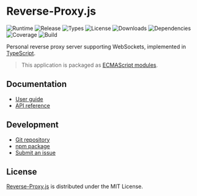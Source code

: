 # Reverse-Proxy.js
![Runtime](https://img.shields.io/node/v/@cedx/reverse-proxy.svg) ![Release](https://img.shields.io/npm/v/@cedx/reverse-proxy.svg) ![Types](https://badgen.net/npm/types/@cedx/reverse-proxy) ![License](https://img.shields.io/npm/l/@cedx/reverse-proxy.svg) ![Downloads](https://img.shields.io/npm/dt/@cedx/reverse-proxy.svg) ![Dependencies](https://david-dm.org/cedx/reverse-proxy.js.svg) ![Coverage](https://coveralls.io/repos/github/cedx/reverse-proxy.js/badge.svg) ![Build](https://github.com/cedx/reverse-proxy.js/workflows/build/badge.svg)

Personal reverse proxy server supporting WebSockets, implemented in [TypeScript](https://www.typescriptlang.org).

> This application is packaged as [ECMAScript modules](https://nodejs.org/api/esm.html).

## Documentation
- [User guide](https://docs.belin.io/reverse-proxy.js)
- [API reference](https://api.belin.io/reverse-proxy.js)

## Development
- [Git repository](https://git.belin.io/cedx/reverse-proxy.js)
- [npm package](https://www.npmjs.com/package/@cedx/reverse-proxy)
- [Submit an issue](https://git.belin.io/cedx/reverse-proxy.js/issues)

## License
[Reverse-Proxy.js](https://docs.belin.io/reverse-proxy.js) is distributed under the MIT License.
